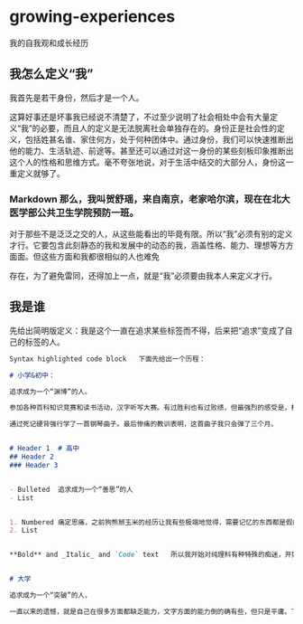 # growing-experiences
我的自我观和成长经历

## 我怎么定义“我”

我首先是若干身份，然后才是一个人。 


这算好事还是坏事我已经说不清楚了，不过至少说明了社会相处中会有大量定义“我”的必要，而且人的定义是无法脱离社会单独存在的。身份正是社会性的定义，包括姓甚名谁、家住何方，处于何种团体中。通过身份，我们可以快速推断出他的能力、生活轨迹、前途等。甚至还可以通过对这一身份的某些刻板印象推断出这个人的性格和思维方式。毫不夸张地说，对于生活中结交的大部分人，身份这一重定义就够了。


### Markdown	那么，我叫贺舒瑶，来自南京，老家哈尔滨，现在在北大医学部公共卫生学院预防一班。


对于那些不是泛泛之交的人，从这些能看出的毕竟有限。所以“我”必须有别的定义才行。它要包含此刻静态的我和发展中的动态的我，涵盖性格、能力、理想等方方面面。但这些方面和我都很相似的人也难免

存在，为了避免雷同，还得加上一点，就是“我”必须要由我本人来定义才行。

## 我是谁
先给出简明版定义：我是这个一直在追求某些标签而不得，后来把“追求”变成了自己的标签的人。


```markdown	
Syntax highlighted code block	下面先给出一个历程：

# 小学&初中：

追求成为一个“渊博”的人。

参加各种百科知识竞赛和读书活动，汉字听写大赛。有过胜利也有过败绩，但最强烈的感受是，机械性地记住的很多东西，似乎无法在我的大脑里长期保存。比如时，我一个对乐器乐理一窍不通的人，甚至还

通过死记硬背强行学了一首钢琴曲子。最后惨痛的教训表明，这首曲子我只会弹了三个月。


# Header 1	# 高中
## Header 2	
### Header 3	


- Bulleted	追求成为一个“善思”的人
- List	


1. Numbered	痛定思痛，之前狗熊掰玉米的经历让我有些极端地觉得，需要记忆的东西都是假的，甚至开始排斥记忆而迷信自以为是的思考。
2. List	


**Bold** and _Italic_ and `Code` text	所以我开始对纯理科有种特殊的痴迷，开始去看各种科普作品，还试着提前接触些大学的理科内容，最终发现不够深厚的知识背景，其实是没办法支撑我所谓的思考的。幸而这种偏执没有持续太长时间，我最终很幸运地根据自己实际的理解能力，在思考和记忆之间达到了一种平衡。


# 大学

追求成为一个“突破”的人，

一直以来的遗憾，就是自己在很多方面都缺乏能力，文字方面的能力倒的确有些，但只是平庸。下一步的目标，就是突破已有的限制，不断开拓未知的领域，并积极寻找资源、开动脑筋，求得能力突破。
